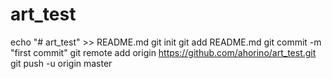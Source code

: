 # art_test
echo "# art_test" >> README.md
git init
git add README.md
git commit -m "first commit"
git remote add origin https://github.com/ahorino/art_test.git
git push -u origin master
